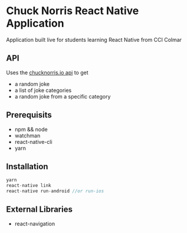# Chuck Norris React Native Application

Application built live for students learning React Native from CCI Colmar

## API

Uses the [chucknorris.io api](https://api.chucknorris.io/) to get
* a random joke
* a list of joke categories
* a random joke from a specific category

## Prerequisits

* npm && node
* watchman
* react-native-cli
* yarn

## Installation

```javascript
yarn
react-native link
react-native run-android //or run-ios
```

## External Libraries

* react-navigation
